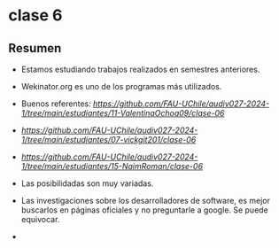 # clase 6

## Resumen

- Estamos estudiando trabajos realizados en semestres anteriores.

- Wekinator.org es uno de los programas más utilizados.

- Buenos referentes: *https://github.com/FAU-UChile/audiv027-2024-1/tree/main/estudiantes/11-ValentinaOchoa09/clase-06*

- *https://github.com/FAU-UChile/audiv027-2024-1/tree/main/estudiantes/07-vickgit201/clase-06*

- *https://github.com/FAU-UChile/audiv027-2024-1/tree/main/estudiantes/15-NaimRoman/clase-06*

- Las posibilidadas son muy variadas.

- Las investigaciones sobre los desarrolladores de software, es mejor buscarlos en páginas oficiales y no preguntarle a google. Se puede equivocar.

- <script es para abrir un comentario. link, etc. Y el cierre de este texto es: >script (creo), o es <>/script>?

- Para poder entrenar una ia podemos utilizar: [https://teachablemachine.withgoogle.com/train.](https://teachablemachine.withgoogle.com/)
